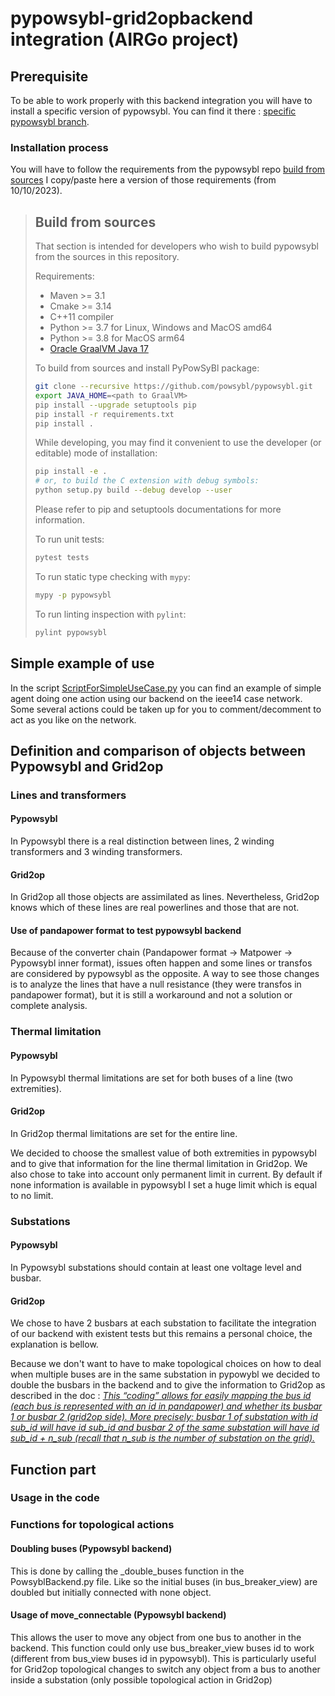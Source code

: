 # pypowsybl-grid2opbackend integration (AIRGo project)

## Prerequisite
To be able to work properly with this backend integration you will have to install a specific version of pypowsybl.
You can find it there : [specific pypowsybl branch](https://github.com/powsybl/pypowsybl/tree/move_connectable_prototype).

### Installation process
You will have to follow the requirements from the pypowsybl repo [build from sources](https://github.com/powsybl/pypowsybl#build-from-sources) 
I copy/paste here a version of those requirements (from 10/10/2023).

> ## Build from sources
>
>That section is intended for developers who wish to build pypowsybl from the sources in this repository.
>
>Requirements:
>
>- Maven >= 3.1
>- Cmake >= 3.14
>- C++11 compiler
>- Python >= 3.7 for Linux, Windows and MacOS amd64
>- Python >= 3.8 for MacOS arm64
>- [Oracle GraalVM Java 17](https://www.graalvm.org/downloads/)
>
>To build from sources and install PyPowSyBl package:
>
>```bash
>git clone --recursive https://github.com/powsybl/pypowsybl.git
>export JAVA_HOME=<path to GraalVM>
>pip install --upgrade setuptools pip
>pip install -r requirements.txt
>pip install .
>```
>
>While developing, you may find it convenient to use the developer (or editable)
>mode of installation:
>
>```bash
>pip install -e .
># or, to build the C extension with debug symbols:
>python setup.py build --debug develop --user
>```
>
>Please refer to pip and setuptools documentations for more information.
>
>To run unit tests:
>
>```bash
>pytest tests
>```
>
>To run static type checking with `mypy`:
>```bash
>mypy -p pypowsybl
>```
>
>To run linting inspection with `pylint`:
>```bash
>pylint pypowsybl
>```
>
## Simple example of use
In the script [ScriptForSimpleUseCase.py](src/ScriptForSimpleUseCase.py) you can find an example of simple agent doing 
one action using our backend on the ieee14 case network. Some several actions could be taken up for you to 
comment/decomment to act as you like on the network.

## Definition and comparison of objects between Pypowsybl and Grid2op

### Lines and transformers

#### Pypowsybl
In Pypowsybl there is a real distinction between lines, 2 winding transformers and 3 winding transformers.

#### Grid2op
In Grid2op all those objects are assimilated as lines. Nevertheless, Grid2op knows which of these lines are real powerlines 
and those that are not.

#### Use of pandapower format to test pypowsybl backend
Because of the converter chain (Pandapower format -> Matpower -> Pypowsybl inner format), issues often happen and some
lines or transfos are considered by pypowsybl as the opposite. A way to see those changes is to analyze the lines
that have a null resistance (they were transfos in pandapower format), but it is still a workaround and not a solution
or complete analysis.


### Thermal limitation

#### Pypowsybl
In Pypowsybl thermal limitations are set for both buses of a line (two extremities).

#### Grid2op
In Grid2op thermal limitations are set for the entire line.

We decided to choose the smallest value of both extremities in pypowsybl and to give that information for the line thermal 
limitation in Grid2op. We also chose to take into account only permanent limit in current. By default if none information
is available in pypowsybl I set a huge limit which is equal to no limit.

### Substations

#### Pypowsybl
In Pypowsybl substations should contain at least one voltage level and busbar.

#### Grid2op
We chose to have 2 busbars at each substation to facilitate the integration of our backend with existent tests but this 
remains a personal choice, the explanation is bellow.

Because we don't want to have to make topological choices on how to deal when multiple buses are in the same substation 
in pypowybl we decided to double the busbars in the backend and to give the information to Grid2op as described in the doc :
[*This “coding” allows for easily mapping the bus id (each bus is represented with an id in pandapower) and whether its busbar 1 or busbar 2 (grid2op side). More precisely: busbar 1 of substation with id sub_id will have id sub_id and busbar 2 of the same substation will have id sub_id + n_sub (recall that n_sub is the number of substation on the grid).*](https://grid2op.readthedocs.io/en/latest/createbackend.html#:~:text=This%20%E2%80%9Ccoding%E2%80%9D%20allows,on%20the%20grid)

## Function part

### Usage in the code

### Functions for topological actions

#### Doubling buses (Pypowsybl backend)
This is done by calling the _double_buses function in the PowsyblBackend.py file. Like so the initial buses (in bus_breaker_view) are doubled but initially connected with none object. 

#### Usage of move_connectable (Pypowsybl backend)
This allows the user to move any object from one bus to another in the backend. This function could only use bus_breaker_view
buses id to work (different from bus_view buses id in pypowsybl). This is particularly useful for Grid2op topological 
changes to switch any object from a bus to another inside a substation (only possible topological action in Grid2op)